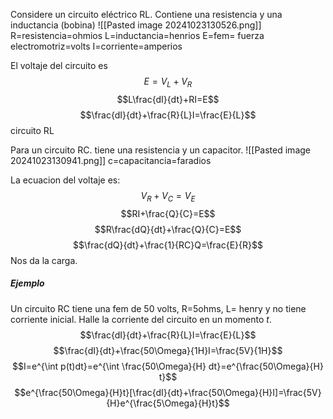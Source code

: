 Considere un circuito eléctrico RL. Contiene una resistencia y una inductancia (bobina)
![[Pasted image 20241023130526.png]]
\
R=resistencia=ohmios
L=inductancia=henrios
E=fem= fuerza electromotriz=volts
I=corriente=amperios

El voltaje del circuito es
$$E=V_{L}+V_{R}$$
$$L\frac{dI}{dt}+RI=E$$
$$\frac{dI}{dt}+\frac{R}{L}I=\frac{E}{L}$$
circuito RL

Para un circuito RC. tiene una resistencia y un capacitor.
![[Pasted image 20241023130941.png]]
c=capacitancia=faradios

La ecuacion del voltaje es:
$$V_{R}+V_{C}=V_{E}$$
$$RI+\frac{Q}{C}=E$$
$$R\frac{dQ}{dt}+\frac{Q}{C}=E$$
$$\frac{dQ}{dt}+\frac{1}{RC}Q=\frac{E}{R}$$
Nos da la carga. 

##### Ejemplo
Un circuito RC tiene una fem de 50 volts, R=5ohms, L= henry y no tiene corriente inicial. Halle la corriente del circuito en un momento $t$.
$$\frac{dI}{dt}+\frac{R}{L}I=\frac{E}{L}$$
$$\frac{dI}{dt}+\frac{50\Omega}{1H}I=\frac{5V}{1H}$$
$$I=e^{\int p(t)dt}=e^{\int \frac{50\Omega}{H} dt}=e^{\frac{50\Omega}{H} t}$$
$$e^{\frac{50\Omega}{H}t}[\frac{dI}{dt}+\frac{50\Omega}{H}I]=\frac{5V}{H}e^{\frac{5\Omega}{H}t}$$